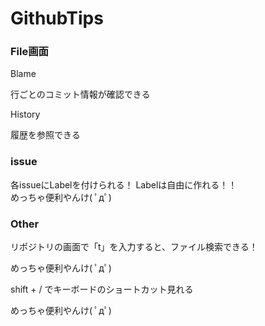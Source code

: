 # GithubTips

### File画面

Blame

行ごとのコミット情報が確認できる

History

履歴を参照できる


### issue

各issueにLabelを付けられる！
Labelは自由に作れる！！	
めっちゃ便利やんけ( ﾟдﾟ)

### Other

リポジトリの画面で「t」を入力すると、ファイル検索できる！

めっちゃ便利やんけ( ﾟдﾟ)

shift + / でキーボードのショートカット見れる					

めっちゃ便利やんけ( ﾟдﾟ)